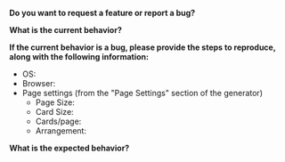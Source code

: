 **Do you want to request a feature or report a bug?**


**What is the current behavior?**


**If the current behavior is a bug, please provide the steps to reproduce, along with the following information:**
- OS:
- Browser:
- Page settings (from the "Page Settings" section of the generator)
  - Page Size:
  - Card Size:
  - Cards/page:
  - Arrangement:


**What is the expected behavior?**

